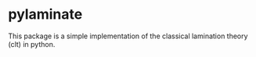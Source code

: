 # pylaminate

This package is a simple implementation of the classical lamination theory (clt) in python.
